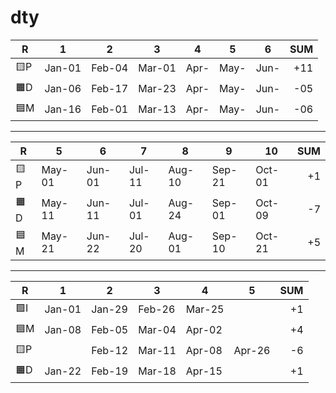 # dty

| R   | 1      | 2      | 3      | 4      | 5      | 6     | SUM |
| --- | ---    | ---    | ---    | ---    | ---    | ---   | --: |
| 🟨P | Jan-01 | Feb-04 | Mar-01 | Apr-   | May-   | Jun-  | +11 |
| 🟧D | Jan-06 | Feb-17 | Mar-23 | Apr-   | May-   | Jun-  | -05 |
| 🟦M | Jan-16 | Feb-01 | Mar-13 | Apr-   | May-   | Jun-  | -06 |

---

| R   | 5      | 6      | 7      | 8      | 9      | 10     | SUM |
| --- | ---    | ---    | ---    | ---    | ---    | ---    | --: |
| 🟨P | May-01 | Jun-01 | Jul-11 | Aug-10 | Sep-21 | Oct-01 | +1  |
| 🟧D | May-11 | Jun-11 | Jul-01 | Aug-24 | Sep-01 | Oct-09 | -7  |
| 🟦M | May-21 | Jun-22 | Jul-20 | Aug-01 | Sep-10 | Oct-21 | +5  |

---

| R   | 1      | 2      | 3      | 4      | 5      | SUM |
| --- | ---    | ---    | ---    | ---    | ---    | --: |
| 🟩I | Jan-01 | Jan-29 | Feb-26 | Mar-25 |        | +1  |
| 🟦M | Jan-08 | Feb-05 | Mar-04 | Apr-02 |        | +4  |
| 🟨P |        | Feb-12 | Mar-11 | Apr-08 | Apr-26 | -6  |
| 🟧D | Jan-22 | Feb-19 | Mar-18 | Apr-15 |        | +1  |
